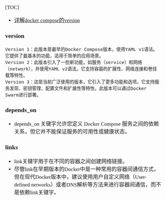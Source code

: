 <span  style="font-family: Simsun,serif; font-size: 17px; ">

[TOC]

- [详解docker compose的version](https://cloud.tencent.com/developer/article/2291042)

### version

~~~
Version 1：此版本是最早的Docker Compose版本，使用YAML v1语法。它提供了最基本的功能，适用于简单的应用场景。
Version 2：此版本引入了一些新功能，如服务（service）和网络（network），并使用YAML v2语法。它支持容器的扩展性、网络连接和卷挂载等特性。
Version 3：这是当前广泛使用的版本，它引入了更多功能和选项。它支持服务发现、密钥管理、配置文件和扩展性等特性。此版本可以通过Docker Swarm进行部署。
~~~

### depends_on

- depends_on 关键字允许您定义 Docker Compose 服务之间的依赖关系，但它并不能保证服务的可用性或健康状态。

### links

- link关键字用于在不同的容器之间创建网络链接。
- 尽管link在早期版本的Docker中是一种常用的容器间通信方式，但在现代Docker版本中，建议使用用户自定义网络（User-defined networks）或者DNS解析等方法来进行容器间通信，而不是依赖link关键字。

</span>